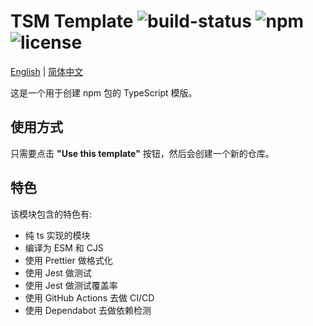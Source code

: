 # TSM Template ![build-status](https://github.com/chakhsu/tsm-template/actions/workflows/ci.yml/badge.svg) ![npm](https://img.shields.io/npm/v/tsm-template) ![license](https://img.shields.io/npm/l/tsm-template)

[English](./README.md) | [简体中文](./README_CN.md)

这是一个用于创建 npm 包的 TypeScript 模版。

## 使用方式

只需要点击 **"Use this template"** 按钮，然后会创建一个新的仓库。

## 特色

该模块包含的特色有:

- 纯 ts 实现的模块
- 编译为 ESM 和 CJS
- 使用 Prettier 做格式化
- 使用 Jest 做测试
- 使用 Jest 做测试覆盖率
- 使用 GitHub Actions 去做 CI/CD
- 使用 Dependabot 去做依赖检测
